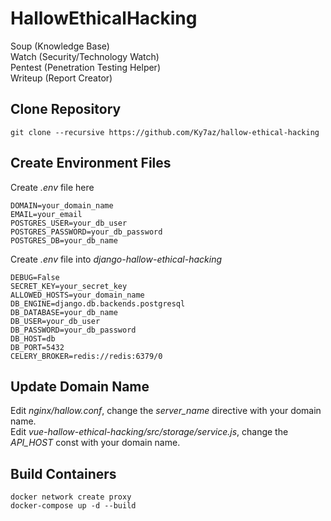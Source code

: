 # HallowEthicalHacking

Soup (Knowledge Base)  
Watch (Security/Technology Watch)  
Pentest (Penetration Testing Helper)  
Writeup (Report Creator)  

## Clone Repository
```
git clone --recursive https://github.com/Ky7az/hallow-ethical-hacking
```

## Create Environment Files
Create *.env* file here
```
DOMAIN=your_domain_name
EMAIL=your_email
POSTGRES_USER=your_db_user
POSTGRES_PASSWORD=your_db_password
POSTGRES_DB=your_db_name
```

Create *.env* file into *django-hallow-ethical-hacking*
```
DEBUG=False
SECRET_KEY=your_secret_key
ALLOWED_HOSTS=your_domain_name
DB_ENGINE=django.db.backends.postgresql
DB_DATABASE=your_db_name
DB_USER=your_db_user
DB_PASSWORD=your_db_password
DB_HOST=db
DB_PORT=5432
CELERY_BROKER=redis://redis:6379/0
```

## Update Domain Name
Edit *nginx/hallow.conf*, change the *server_name* directive with your domain name.  
Edit *vue-hallow-ethical-hacking/src/storage/service.js*, change the *API_HOST* const with your domain name.

## Build Containers
```
docker network create proxy
docker-compose up -d --build
```